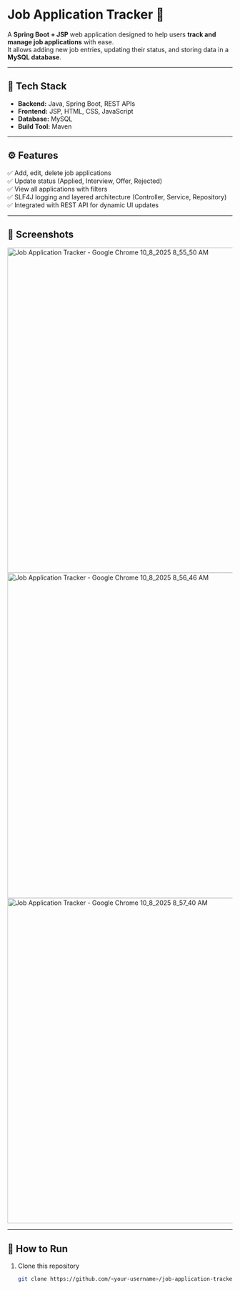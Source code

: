 # Job Application Tracker 💼

A **Spring Boot + JSP** web application designed to help users **track and manage job applications** with ease.  
It allows adding new job entries, updating their status, and storing data in a **MySQL database**.

---

## 🚀 Tech Stack
- **Backend:** Java, Spring Boot, REST APIs
- **Frontend:** JSP, HTML, CSS, JavaScript
- **Database:** MySQL
- **Build Tool:** Maven

---

## ⚙️ Features
✅ Add, edit, delete job applications  
✅ Update status (Applied, Interview, Offer, Rejected)  
✅ View all applications with filters  
✅ SLF4J logging and layered architecture (Controller, Service, Repository)  
✅ Integrated with REST API for dynamic UI updates  

---

## 📸 Screenshots
<img width="1360" height="728" alt="Job Application Tracker - Google Chrome 10_8_2025 8_55_50 AM" src="https://github.com/user-attachments/assets/1cb30400-619a-42ce-9591-f3eb0bf48a6e" />
<img width="1360" height="728" alt="Job Application Tracker - Google Chrome 10_8_2025 8_56_46 AM" src="https://github.com/user-attachments/assets/e20c00e1-1427-4211-b7b3-625e52f5fb98" />
<img width="1360" height="728" alt="Job Application Tracker - Google Chrome 10_8_2025 8_57_40 AM" src="https://github.com/user-attachments/assets/5d520227-4459-4271-b82e-efe070003418" />

---

## 🧩 How to Run
1. Clone this repository  
   ```bash
   git clone https://github.com/<your-username>/job-application-tracker.git
